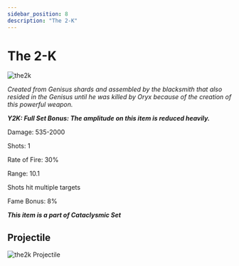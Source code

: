 ```yaml
---
sidebar_position: 8
description: "The 2-K"
---
```


# The 2-K

![the2k](https://vwiki.valorserver.com/api/item/picture/the%202-k)

<i>Created from Genisus shards and assembled by the blacksmith that also resided in the Genisus until he was killed by Oryx because of the creation of this powerful weapon.</i>

***Y2K: Full Set Bonus: The amplitude on this item is reduced heavily.***

Damage: 535-2000

Shots: 1

Rate of Fire: 30% 

Range: 10.1

Shots hit multiple targets

Fame Bonus: 8%

***This item is a part of Cataclysmic Set***

## Projectile

![the2k Projectile](https://cdn.discordapp.com/attachments/953134990428868629/953328064878755951/2-k.gif)


